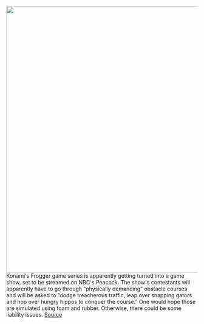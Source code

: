 <img src='https://cdn.vox-cdn.com/thumbor/metHaZk_H-sBNG-1cadVt7KSUfg=/0x0:2040x1360/1200x800/filters:focal(857x517:1183x843)/cdn.vox-cdn.com/uploads/chorus_image/image/68862597/acastro_200714_1777_peacock_0001.0.jpg' width='700px' /><br/>
Konami's Frogger game series is apparently getting turned into a game show, set to be streamed on NBC's Peacock. The show's contestants will apparently have to go through “physically demanding” obstacle courses and will be asked to “dodge treacherous traffic, leap over snapping gators and hop over hungry hippos to conquer the course.” One would hope those are simulated using foam and rubber. Otherwise, there could be some liability issues.
<a href='https://www.theverge.com/2021/2/23/22297371/frogger-game-show-nbc-peacock-konami'> Source <a/>